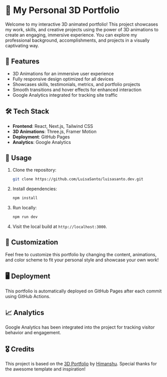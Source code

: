 # 🌟 My Personal 3D Portfolio

Welcome to my interactive 3D animated portfolio! This project showcases my work, skills, and creative projects using the power of 3D animations to create an engaging, immersive experience. You can explore my professional background, accomplishments, and projects in a visually captivating way.

## 🚀 Features

- 3D Animations for an immersive user experience
- Fully responsive design optimized for all devices
- Showcases skills, testimonials, metrics, and portfolio projects
- Smooth transitions and hover effects for enhanced interaction
- Google Analytics integrated for tracking site traffic

## 🛠️ Tech Stack

- **Frontend**: React, Next.js, Tailwind CSS
- **3D Animations**: Three.js, Framer Motion
- **Deployment**: GitHub Pages
- **Analytics**: Google Analytics

## 📄 Usage

1. Clone the repository:
    ```bash
    git clone https://github.com/LuisaSanto/luisasanto.dev.git
    ```
2. Install dependencies:
    ```bash
    npm install
    ```
3. Run locally:
    ```bash
    npm run dev
    ```
4. Visit the local build at `http://localhost:3000`.

## 🎨 Customization

Feel free to customize this portfolio by changing the content, animations, and color scheme to fit your personal style and showcase your own work!

## 🖥️ Deployment

This portfolio is automatically deployed on GitHub Pages after each commit using GitHub Actions.

## 📈 Analytics

Google Analytics has been integrated into the project for tracking visitor behavior and engagement.

## 🎖️ Credits

This project is based on the [3D Portfolio](https://github.com/himanshu8443/3D-Portfolio) by [Himanshu](https://github.com/himanshu8443). Special thanks for the awesome template and inspiration!
